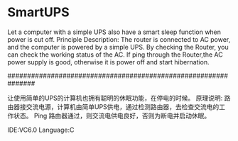 # SmartUPS

Let a computer with a simple UPS also have a smart sleep function when power is cut off. 
Principle Description: The router is connected to AC power, and the computer is powered by a simple UPS. By checking the Router, you can check the working status of the AC.
If ping through the Router,the AC power supply is good, otherwise it is power off and start hibernation.

###############################################################

让使用简单的UPS的计算机也拥有聪明的休眠功能，在停电的时候。
原理说明: 路由器接交流电源，计算机由简单UPS供电，通过检测路由器，去检查交流电的工作状态。
Ping 路由器通过，则交流电供电良好，否则为断电并启动休眠。



IDE:VC6.0 Language:C

